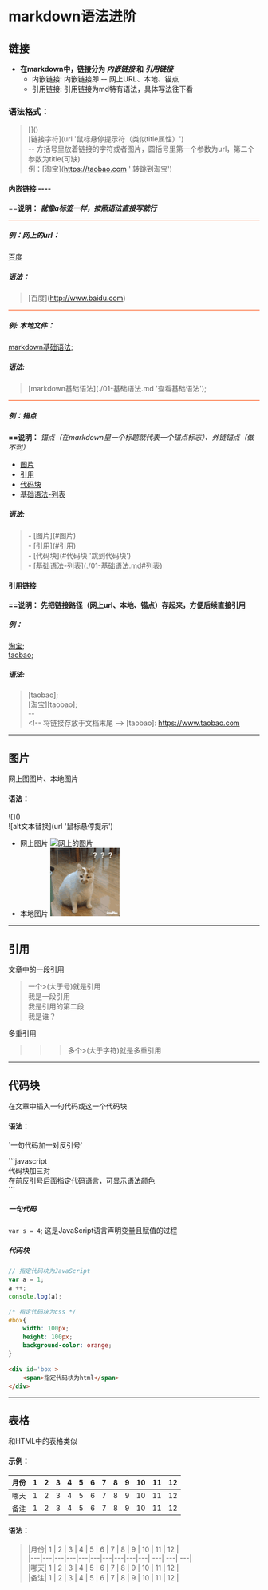 # markdown语法进阶

## 链接
- **在markdown中，链接分为 *内嵌链接* 和 *引用链接***
    - 内嵌链接: 内嵌链接即 -- 网上URL、本地、锚点
    - 引用链接: 引用链接为md特有语法，具体写法往下看

### 语法格式：

>\[]()  
 \[链接字符](url '鼠标悬停提示符（类似title属性）')   
 -- 方括号里放着链接的字符或者图片，圆括号里第一个参数为url，第二个参数为title(可缺)  
 例：\[淘宝](https://taobao.com ' 转跳到淘宝')

#### 内嵌链接 ----

==**说明：** ***就像a标签一样，按照语法直接写就行***

<div style="
    border-top:1px solid orangered;
"></div>

##### 例：网上的url：
[百度](http://www.baidu.com)  

##### 语法：
> \[百度](http://www.baidu.com)

<div style="border-top:1px solid orangered;"></div>

##### 例: 本地文件：
[markdown基础语法](./01-基础语法.md '查看基础语法');

##### 语法:
> \[markdown基础语法](./01-基础语法.md '查看基础语法');

<div style="border-top:1px solid orangered;"></div>

##### 例：锚点
**==说明：** *锚点（在markdown里一个标题就代表一个锚点标志）、外链锚点（做不到）*
- [图片](#图片)
- [引用](#引用)
- [代码块](#代码块 '跳到代码块')
- [基础语法-列表](./01-基础语法.md#列表)

##### 语法:
> \- \[图片](#图片)  
  \- \[引用](#引用)  
  \- \[代码块](#代码块 '跳到代码块')  
  \- \[基础语法-列表](./01-基础语法.md#列表)

#### 引用链接
**==说明：** **先把链接路径（网上url、本地、锚点）存起来，方便后续直接引用**

##### 例：
[淘宝][taobao];    
[taobao];

##### 语法:
> \[taobao];  
 \[淘宝]\[taobao];  
 --  
 \<!-- 将链接存放于文档末尾 --> 
 \[taobao]: https://www.taobao.com

---

## 图片
网上图图片、本地图片
#### 语法：
\!\[]()  
!\[alt文本替换](url '鼠标悬停提示')
- 网上图片
![网上的图片](https://www.baidu.com/img/bd_logo1.png?where=super '百度图片')
- 本地图片
![本地图片](./images/11.gif '这是一只猫')

---

## 引用
文章中的一段引用

> 一个>(大于号)就是引用  
我是一段引用  
我是引用的第二段  
我是谁？

多重引用

>>> 多个>(大于字符)就是多重引用

---

## 代码块
在文章中插入一句代码或这一个代码块

#### 语法：
\`一句代码加一对反引号\`  

\`\`\`javascript  
代码块加三对  
在前反引号后面指定代码语言，可显示语法颜色  
\`\`\`
##### 一句代码

`var s = 4`; 这是JavaScript语言声明变量且赋值的过程

##### 代码块
```javascript
// 指定代码块为JavaScript
var a = 1;
a ++;
console.log(a);
```
```css
/* 指定代码块为css */
#box{
    width: 100px;
    height: 100px;
    background-color: orange;
}
```
```html
<div id='box'>
    <span>指定代码块为html</span>
</div>
```

---

## 表格

和HTML中的表格类似

#### 示例：

|月份| 1 | 2 | 3 | 4 | 5 | 6 | 7 | 8 | 9 | 10 | 11 | 12 |
|---|---|---|---|---|---|---|---|---|---| ---| ---| ---|
|哪天| 1 | 2 | 3 | 4 | 5 | 6 | 7 | 8 | 9 | 10 | 11 | 12 |
|备注| 1 | 2 | 3 | 4 | 5 | 6 | 7 | 8 | 9 | 10 | 11 | 12 |

#### 语法：

>|月份| 1 | 2 | 3 | 4 | 5 | 6 | 7 | 8 | 9 | 10 | 11 | 12 |  
 |---|---|---|---|---|---|---|---|---|---| ---| ---| ---|  
 |哪天| 1 | 2 | 3 | 4 | 5 | 6 | 7 | 8 | 9 | 10 | 11 | 12 |  
 |备注| 1 | 2 | 3 | 4 | 5 | 6 | 7 | 8 | 9 | 10 | 11 | 12 |



<!-- 下面是链接地址 -->
[taobao]: https://www.taobao.com
